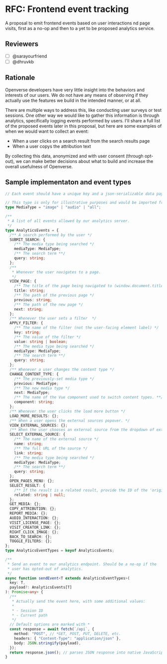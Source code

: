 # RFC: Frontend event tracking

A proposal to emit frontend events based on user interactions nd page visits, first as a no-op and then to a yet to be proposed analytics service.

## Reviewers

- [ ] @sarayourfriend
- [ ] @dhruvkb

## Rationale

Openverse developers have very little insight into the behaviors and interests of our users. We do not have any means of observing if they actually use the features we build in the intended manner, or at all.

There are multiple ways to address this, like conducting user surveys or test sessions. One other way we would like to gather this information is through analytics, specifically logging events performed by users. I'll share a full list of the proposed events later in this proposal, but here are some examples of when we would want to collect an event:

- When a user clicks on a search result from the search results page
- When a user copys the attribution text

By collecting this data, anonymized and with user consent (through opt-out), we can make better decisions about what to build and increase the overall usefulness of Openverse.

## Sample implementaton and event types

```ts
// Each event should have a unique key and a json-serializable data payload.

// This type is only for illustrative purposes and would be imported from elsewhere.
type MediaType = "image" | "audio" | "all";

/**
 * A list of all events allowed by our analytics server.
 */
type AnalyticsEvents = {
  /** A search performed by the user */
  SUBMIT_SEARCH: {
    /** The media type being searched */
    mediaType: MediaType;
    /** The search term **/
    query: string;
  };
  /**
   * Whenever the user navigates to a page.
   */
  VIEW_PAGE: {
    /** The title of the page being navigated to (window.document.title)  */
    title: string;
    /** The path of the previous page */
    previous: string;
    /** The path of the new page */
    next: string;
  };
  /** Whenever the user sets a filter  */
  APPLY_FILTER: {
    /** The name of the filter (not the user-facing element label) */
    key: string;
    /** The value of the filter */
    value: string | boolean;
    /** The media type being searched */
    mediaType: MediaType;
    /** The search term **/
    query: string;
  };
  /** Whenever a user changes the content type */
  CHANGE_CONTENT_TYPE: {
    /** The previously-set media type */
    previous: MediaType;
    /** The new media type */
    next: MediaType;
    /** The name of the Vue component used to switch content types. **/
    component: string;
  };
  /** Whenever the user clicks the load more button */
  LOAD_MORE_RESULTS: {};
  /** When a user opens the external sources popover. */
  VIEW_EXTERNAL_SOURCES: {};
  /** When the user chooses an external source from the dropdown of external sources */
  SELECT_EXTERNAL_SOURCE: {
    /** The name of the external source */
    name: string;
    /** The full URL of the source */
    link: string;
    /** The media type being searched */
    mediaType: MediaType;
    /** The search term **/
    query: string;
  };
  OPEN_PAGES_MENU: {};
  SELECT_RESULT: {
    /** If the result is a related result, provide the ID of the 'original' result */
    related: string | null;
  };
  GET_MEDIA: {};
  COPY_ATTRIBUTION: {};
  REPORT_MEDIA: {};
  AUDIO_INTERACTION: {};
  VISIT_LICENSE_PAGE: {};
  VISIT_CREATOR_LINK: {};
  RIGHT_CLICK_IMAGE: {};
  BACK_TO_SEARCH: {};
  TOGGLE_FILTERS: {};
};
type AnalyticsEventTypes = keyof AnalyticsEvents;

/**
 * Send an event to our analytics endpoint. Should be a no-op if the
 * user has opted-out of analytics.
 */
async function sendEvent<T extends AnalyticsEventTypes>(
  key: T,
  payload?: AnalyticsEvents[T]
): Promise<any> {
  /**
   * Actually send the event here, with some additional values:
   *
   * - Session ID
   * - Current path
   */
  // Default options are marked with *
  const response = await fetch(`/api`, {
    method: "POST", // *GET, POST, PUT, DELETE, etc.
    headers: { "Content-Type": "application/json" },
    body: JSON.stringify(payload),
  });
  return response.json(); // parses JSON response into native JavaScript objects
}
```
